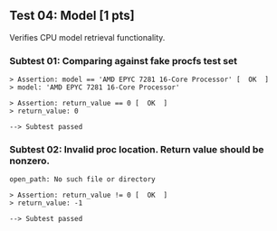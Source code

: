 ## Test 04: Model [1 pts]

Verifies CPU model retrieval functionality.

### Subtest 01: Comparing against fake procfs test set
```
> Assertion: model == 'AMD EPYC 7281 16-Core Processor' [  OK  ]
> model: 'AMD EPYC 7281 16-Core Processor'

> Assertion: return_value == 0 [  OK  ]
> return_value: 0

--> Subtest passed
```

### Subtest 02: Invalid proc location. Return value should be nonzero.
```
open_path: No such file or directory

> Assertion: return_value != 0 [  OK  ]
> return_value: -1

--> Subtest passed
```

